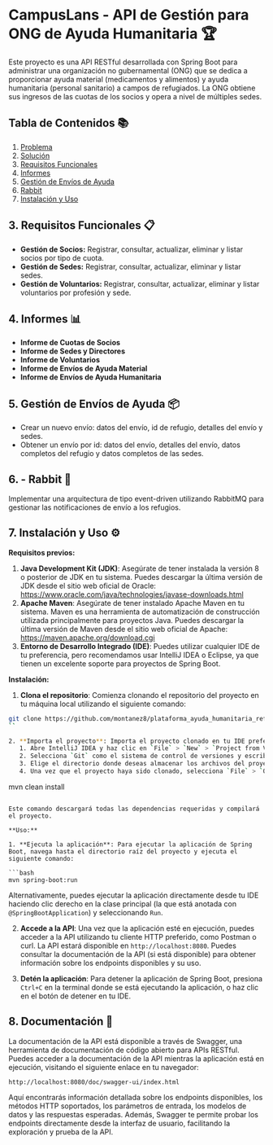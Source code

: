 # **CampusLans - API de Gestión para ONG de Ayuda Humanitaria 🏆**

Este proyecto es una API RESTful desarrollada con Spring Boot para administrar una organización no gubernamental (ONG) que se dedica a proporcionar ayuda material (medicamentos y alimentos) y ayuda humanitaria (personal sanitario) a campos de refugiados. La ONG obtiene sus ingresos de las cuotas de los socios y opera a nivel de múltiples sedes.

## **Tabla de Contenidos 📚**

1. [Problema](#1-problema-🔥)
2. [Solución](#2-solución-🏆)
3. [Requisitos Funcionales](#3-requisitos-funcionales)
4. [Informes](#4-informes)
5. [Gestión de Envíos de Ayuda](#5-gestión-de-envíos-de-ayuda)
6. [Rabbit](#6-opcional---rabbit)
7. [Instalación y Uso](#7-instalación-y-uso)

## **3. Requisitos Funcionales 📋**

- **Gestión de Socios:** Registrar, consultar, actualizar, eliminar y listar socios por tipo de cuota.
- **Gestión de Sedes:** Registrar, consultar, actualizar, eliminar y listar sedes.
- **Gestión de Voluntarios:** Registrar, consultar, actualizar, eliminar y listar voluntarios por profesión y sede.

## **4. Informes 📊**

- **Informe de Cuotas de Socios**
- **Informe de Sedes y Directores**
- **Informe de Voluntarios**
- **Informe de Envíos de Ayuda Material**
- **Informe de Envíos de Ayuda Humanitaria**

## **5. Gestión de Envíos de Ayuda 📦**

- Crear un nuevo envío: datos del envío, id de refugio, detalles del envío y sedes.
- Obtener un envío por id: datos del envío, detalles del envío, datos completos del refugio y datos completos de las sedes.

## **6. - Rabbit 🐰**

Implementar una arquitectura de tipo event-driven utilizando RabbitMQ para gestionar las notificaciones de envío a los refugios.

## **7. Instalación y Uso ⚙️**

**Requisitos previos:**

1. **Java Development Kit (JDK)**: Asegúrate de tener instalada la versión 8 o posterior de JDK en tu sistema. Puedes descargar la última versión de JDK desde el sitio web oficial de Oracle: <https://www.oracle.com/java/technologies/javase-downloads.html>
2. **Apache Maven**: Asegúrate de tener instalado Apache Maven en tu sistema. Maven es una herramienta de automatización de construcción utilizada principalmente para proyectos Java. Puedes descargar la última versión de Maven desde el sitio web oficial de Apache: <https://maven.apache.org/download.cgi>
3. **Entorno de Desarrollo Integrado (IDE)**: Puedes utilizar cualquier IDE de tu preferencia, pero recomendamos usar IntelliJ IDEA o Eclipse, ya que tienen un excelente soporte para proyectos de Spring Boot.

**Instalación:**

1. **Clona el repositorio**: Comienza clonando el repositorio del proyecto en tu máquina local utilizando el siguiente comando:

```bash
git clone https://github.com/montanez8/plataforma_ayuda_humanitaria_refugiados.git
``

2. **Importa el proyecto**: Importa el proyecto clonado en tu IDE preferido. Si estás utilizando IntelliJ IDEA, sigue estos pasos:
   1. Abre IntelliJ IDEA y haz clic en `File` > `New` > `Project from Version Control`.
   2. Selecciona `Git` como el sistema de control de versiones y escribe la URL del repositorio que clonaste anteriormente.
   3. Elige el directorio donde deseas almacenar los archivos del proyecto y haz clic en `Clone`.
   4. Una vez que el proyecto haya sido clonado, selecciona `File` > `Open` y navega hasta el directorio del proyecto para abrirlo en IntelliJ IDEA.

```
mvn clean install
```

Este comando descargará todas las dependencias requeridas y compilará el proyecto.

**Uso:**

1. **Ejecuta la aplicación**: Para ejecutar la aplicación de Spring Boot, navega hasta el directorio raíz del proyecto y ejecuta el siguiente comando:

```bash
mvn spring-boot:run
```

Alternativamente, puedes ejecutar la aplicación directamente desde tu IDE haciendo clic derecho en la clase principal (la que está anotada con `@SpringBootApplication`) y seleccionando `Run`.

2. **Accede a la API**: Una vez que la aplicación esté en ejecución, puedes acceder a la API utilizando tu cliente HTTP preferido, como Postman o curl. La API estará disponible en `http://localhost:8080`. Puedes consultar la documentación de la API (si está disponible) para obtener información sobre los endpoints disponibles y su uso.

3. **Detén la aplicación**: Para detener la aplicación de Spring Boot, presiona `Ctrl+C` en la terminal donde se está ejecutando la aplicación, o haz clic en el botón de detener en tu IDE.

## **8. Documentación 📝**

La documentación de la API está disponible a través de Swagger, una herramienta de documentación de código abierto para APIs RESTful. Puedes acceder a la documentación de la API mientras la aplicación está en ejecución, visitando el siguiente enlace en tu navegador:

`http://localhost:8080/doc/swagger-ui/index.html`

Aquí encontrarás información detallada sobre los endpoints disponibles, los métodos HTTP soportados, los parámetros de entrada, los modelos de datos y las respuestas esperadas. Además, Swagger te permite probar los endpoints directamente desde la interfaz de usuario, facilitando la exploración y prueba de la API.
